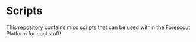 # Scripts

This repository contains misc scripts that can be used within the Forescout Platform for cool stuff! 
